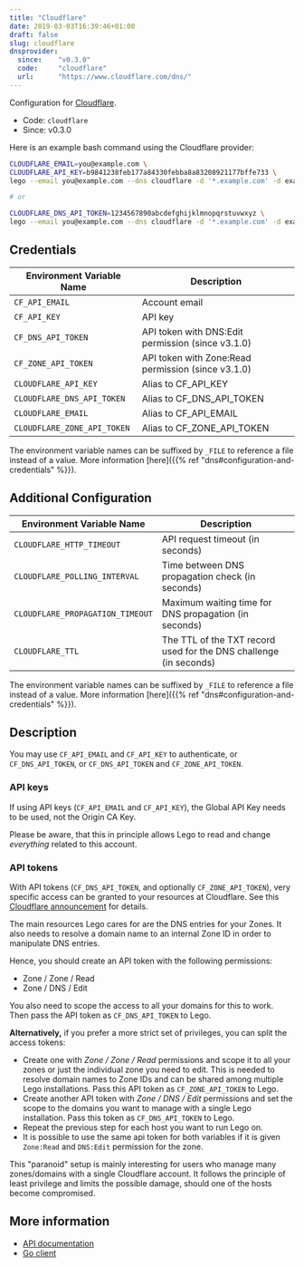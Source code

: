 ```yaml
---
title: "Cloudflare"
date: 2019-03-03T16:39:46+01:00
draft: false
slug: cloudflare
dnsprovider:
  since:    "v0.3.0"
  code:     "cloudflare"
  url:      "https://www.cloudflare.com/dns/"
---
```


<!-- THIS DOCUMENTATION IS AUTO-GENERATED. PLEASE DO NOT EDIT. -->
<!-- providers/dns/cloudflare/cloudflare.toml -->
<!-- THIS DOCUMENTATION IS AUTO-GENERATED. PLEASE DO NOT EDIT. -->


Configuration for [Cloudflare](https://www.cloudflare.com/dns/).


<!--more-->

- Code: `cloudflare`
- Since: v0.3.0


Here is an example bash command using the Cloudflare provider:

```bash
CLOUDFLARE_EMAIL=you@example.com \
CLOUDFLARE_API_KEY=b9841238feb177a84330febba8a83208921177bffe733 \
lego --email you@example.com --dns cloudflare -d '*.example.com' -d example.com run

# or

CLOUDFLARE_DNS_API_TOKEN=1234567890abcdefghijklmnopqrstuvwxyz \
lego --email you@example.com --dns cloudflare -d '*.example.com' -d example.com run
```




## Credentials

| Environment Variable Name | Description |
|-----------------------|-------------|
| `CF_API_EMAIL` | Account email |
| `CF_API_KEY` | API key |
| `CF_DNS_API_TOKEN` | API token with DNS:Edit permission (since v3.1.0) |
| `CF_ZONE_API_TOKEN` | API token with Zone:Read permission (since v3.1.0) |
| `CLOUDFLARE_API_KEY` | Alias to CF_API_KEY |
| `CLOUDFLARE_DNS_API_TOKEN` | Alias to CF_DNS_API_TOKEN |
| `CLOUDFLARE_EMAIL` | Alias to CF_API_EMAIL |
| `CLOUDFLARE_ZONE_API_TOKEN` | Alias to CF_ZONE_API_TOKEN |

The environment variable names can be suffixed by `_FILE` to reference a file instead of a value.
More information [here]({{% ref "dns#configuration-and-credentials" %}}).


## Additional Configuration

| Environment Variable Name | Description |
|--------------------------------|-------------|
| `CLOUDFLARE_HTTP_TIMEOUT` | API request timeout (in seconds) |
| `CLOUDFLARE_POLLING_INTERVAL` | Time between DNS propagation check (in seconds) |
| `CLOUDFLARE_PROPAGATION_TIMEOUT` | Maximum waiting time for DNS propagation (in seconds) |
| `CLOUDFLARE_TTL` | The TTL of the TXT record used for the DNS challenge (in seconds) |

The environment variable names can be suffixed by `_FILE` to reference a file instead of a value.
More information [here]({{% ref "dns#configuration-and-credentials" %}}).

## Description

You may use `CF_API_EMAIL` and `CF_API_KEY` to authenticate, or `CF_DNS_API_TOKEN`, or `CF_DNS_API_TOKEN` and `CF_ZONE_API_TOKEN`.

### API keys

If using API keys (`CF_API_EMAIL` and `CF_API_KEY`), the Global API Key needs to be used, not the Origin CA Key.

Please be aware, that this in principle allows Lego to read and change *everything* related to this account.

### API tokens

With API tokens (`CF_DNS_API_TOKEN`, and optionally `CF_ZONE_API_TOKEN`),
very specific access can be granted to your resources at Cloudflare.
See this [Cloudflare announcement](https://blog.cloudflare.com/api-tokens-general-availability/) for details.

The main resources Lego cares for are the DNS entries for your Zones.
It also needs to resolve a domain name to an internal Zone ID in order to manipulate DNS entries.

Hence, you should create an API token with the following permissions:

* Zone / Zone / Read
* Zone / DNS / Edit

You also need to scope the access to all your domains for this to work.
Then pass the API token as `CF_DNS_API_TOKEN` to Lego.

**Alternatively,** if you prefer a more strict set of privileges,
you can split the access tokens:

* Create one with *Zone / Zone / Read* permissions and scope it to all your zones or just the individual zone you need to edit.
  This is needed to resolve domain names to Zone IDs and can be shared among multiple Lego installations.
  Pass this API token as `CF_ZONE_API_TOKEN` to Lego.
* Create another API token with *Zone / DNS / Edit* permissions and set the scope to the domains you want to manage with a single Lego installation.
  Pass this token as `CF_DNS_API_TOKEN` to Lego.
* Repeat the previous step for each host you want to run Lego on.
* It is possible to use the same api token for both variables if it is given `Zone:Read` and `DNS:Edit` permission for the zone.

This "paranoid" setup is mainly interesting for users who manage many zones/domains with a single Cloudflare account.
It follows the principle of least privilege and limits the possible damage, should one of the hosts become compromised.



## More information

- [API documentation](https://api.cloudflare.com/)
- [Go client](https://github.com/cloudflare/cloudflare-go)

<!-- THIS DOCUMENTATION IS AUTO-GENERATED. PLEASE DO NOT EDIT. -->
<!-- providers/dns/cloudflare/cloudflare.toml -->
<!-- THIS DOCUMENTATION IS AUTO-GENERATED. PLEASE DO NOT EDIT. -->
